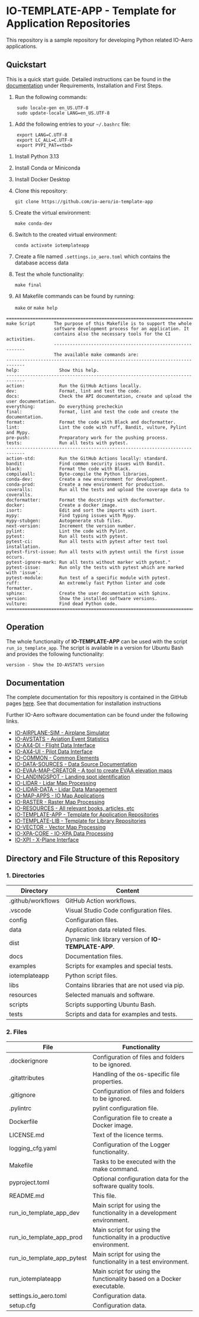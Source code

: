 # IO-TEMPLATE-APP - Template for Application Repositories

This repository is a sample repository for developing Python related IO-Aero applications.

## Quickstart

This is a quick start guide.
Detailed instructions can be found in the [documentation](https://io-aero.github.io/io-template-app/) under Requirements, Installation and First Steps.

1. Run the following commands:

```
    sudo locale-gen en_US.UTF-8
    sudo update-locale LANG=en_US.UTF-8
```

1. Add the following entries to your `~/.bashrc` file:

```
    export LANG=C.UTF-8
    export LC_ALL=C.UTF-8
    export PYPI_PAT=<tbd>
```

1. Install Python 3.13
1. Install Conda or Miniconda
1. Install Docker Desktop
1. Clone this repository:

    `git clone https://github.com/io-aero/io-template-app`

1. Create the virtual environment:

    `make conda-dev`

1. Switch to the created virtual environment:

    `conda activate iotemplateapp`

1. Create a file named `.settings.io_aero.toml` which contains the database access data

1. Test the whole functionality:

    `make final`

1. All Makefile commands can be found by running:

    `make` or `make help`

```
=============================================================================
make Script       The purpose of this Makefile is to support the whole
                  software development process for an application. It
                  contains also the necessary tools for the CI activities.
                  -----------------------------------------------------------
                  The available make commands are:
-----------------------------------------------------------------------------
help:               Show this help.
-----------------------------------------------------------------------------
action:             Run the GitHub Actions locally.
dev:                Format, lint and test the code.
docs:               Check the API documentation, create and upload the user documentation.
everything:         Do everything precheckin
final:              Format, lint and test the code and create the documentation.
format:             Format the code with Black and docformatter.
lint:               Lint the code with ruff, Bandit, vulture, Pylint and Mypy.
pre-push:           Preparatory work for the pushing process.
tests:              Run all tests with pytest.
-----------------------------------------------------------------------------
action-std:         Run the GitHub Actions locally: standard.
bandit:             Find common security issues with Bandit.
black:              Format the code with Black.
compileall:         Byte-compile the Python libraries.
conda-dev:          Create a new environment for development.
conda-prod:         Create a new environment for production.
coveralls:          Run all the tests and upload the coverage data to coveralls.
docformatter:       Format the docstrings with docformatter.
docker:             Create a docker image.
isort:              Edit and sort the imports with isort.
mypy:               Find typing issues with Mypy.
mypy-stubgen:       Autogenerate stub files.
next-version:       Increment the version number.
pylint:             Lint the code with Pylint.
pytest:             Run all tests with pytest.
pytest-ci:          Run all tests with pytest after test tool installation.
pytest-first-issue: Run all tests with pytest until the first issue occurs.
pytest-ignore-mark: Run all tests without marker with pytest."
pytest-issue:       Run only the tests with pytest which are marked with 'issue'.
pytest-module:      Run test of a specific module with pytest.
ruff:               An extremely fast Python linter and code formatter.
sphinx:             Create the user documentation with Sphinx.
version:            Show the installed software versions.
vulture:            Find dead Python code.
=============================================================================
```

## Operation

The whole functionality of **IO-TEMPLATE-APP** can be used with the script `run_io_template_app`.
The script is available in a version for Ubuntu Bash and provides the following functionality:

    version - Show the IO-AVSTATS version

## Documentation

The complete documentation for this repository is contained in the GitHub pages [here](https://io-aero.github.io/io-template-app/). 
See that documentation for installation instructions

Further IO-Aero software documentation can be found under the following links.

- [IO-AIRPLANE-SIM - Airplane Simulator](https://io-aero.github.io/io-airplane-sim/)
- [IO-AVSTATS - Aviation Event Statistics](https://io-aero.github.io/io-avstats/) 
- [IO-AX4-DI - Flight Data Interface](https://github.com/IO-Aero-Projects-2024/io-ax4-di/) 
- [IO-AX4-UI - Pilot Data Interface](https://github.com/io-swiss/io-ax4-ui/) 
- [IO-COMMON - Common Elements](https://io-aero.github.io/io-common/) 
- [IO-DATA-SOURCES - Data Source Documentation](https://io-aero.github.io/io-data-sources/) 
- [IO-EVAA-MAP-CREATOR - A tool to create EVAA elevation maps](https://io-aero.github.io/io-evaa-map-creator/) 
- [IO-LANDINGSPOT - Landing spot identification](https://io-aero.github.io/io-landingspot/) 
- [IO-LIDAR - Lidar Map Processing](https://io-aero.github.io/io-lidar/) 
- [IO-LIDAR-DATA - Lidar Data Management](https://io-aero.github.io/io-lidar-data/)
- [IO-MAP-APPS - IO Map Applications](https://io-aero.github.io/io-map-apps/) 
- [IO-RASTER - Raster Map Processing](https://io-aero.github.io/io-raster/) 
- [IO-RESOURCES - All relevant books, articles, etc](https://github.com/io-aero/io-resources/) 
- [IO-TEMPLATE-APP - Template for Application Repositories](https://io-aero.github.io/io-template-app/)
- [IO-TEMPLATE-LIB - Template for Library Repositories](https://io-aero.github.io/io-template-lib/)
- [IO-VECTOR - Vector Map Processing](https://io-aero.github.io/io-vector/) 
- [IO-XPA-CORE - IO-XPA Data Processing](https://io-aero.github.io/io-xpa-core/)
- [IO-XPI - X-Plane Interface](https://github.com/IO-Aero-Projects-2024/io-xpi/)

## Directory and File Structure of this Repository

### 1. Directories

| Directory         | Content                                              |
|-------------------|------------------------------------------------------|
| .github/workflows | GitHub Action workflows.                             |
| .vscode           | Visual Studio Code configuration files.              |
| config            | Configuration files.                                 |
| data              | Application data related files.                      |
| dist              | Dynamic link library version of **IO-TEMPLATE-APP**. |
| docs              | Documentation files.                                 |
| examples          | Scripts for examples and special tests.              |
| iotemplateapp     | Python script files.                                 |
| libs              | Contains libraries that are not used via pip.        |
| resources         | Selected manuals and software.                       |
| scripts           | Scripts supporting Ubuntu Bash.                      |
| tests             | Scripts and data for examples and tests.             |

### 2. Files

| File                            | Functionality                                                         |
|---------------------------------|-----------------------------------------------------------------------|
| .dockerignore                   | Configuration of files and folders to be ignored.                     |
| .gitattributes                  | Handling of the os-specific file properties.                          |
| .gitignore                      | Configuration of files and folders to be ignored.                     |
| .pylintrc                       | pylint configuration file.                                            |
| Dockerfile                      | Configuration file to create a Docker image.                          |
| LICENSE.md                      | Text of the licence terms.                                            |
| logging_cfg.yaml                | Configuration of the Logger functionality.                            |
| Makefile                        | Tasks to be executed with the make command.                           |
| pyproject.toml                  | Optional configuration data for the software quality tools.           |
| README.md                       | This file.                                                            |
| run_io_template_app_dev         | Main script for using the functionality in a development environment. |
| run_io_template_app_prod        | Main script for using the functionality in a productive environment.  |
| run_io_template_app_pytest      | Main script for using the functionality in a test environment.        |
| run_iotemplateapp               | Main script for using the functionality based on a Docker executable. |
| settings.io_aero.toml           | Configuration data.                                                   |
| setup.cfg                       | Configuration data.                                                   |
